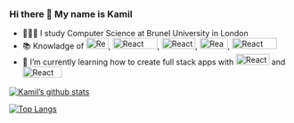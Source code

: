 ### Hi there 👋 My name is Kamil 

- 🙇🏼‍♂️ I study Computer Science at Brunel University in London
- 📚 Knowladge of <img width="40" height="20" alt="React" src="https://img.shields.io/badge/Java-ED8B00?style=for-the-badge&logo=java&logoColor=white">, <img width="80" height="20" alt="React" src="https://img.shields.io/badge/JavaScript-F7DF1E?style=for-the-badge&logo=javascript&logoColor=black">, <img width="60" height="20" alt="React" src="https://img.shields.io/badge/HTML-239120?style=for-the-badge&logo=html5&logoColor=white">, <img width="50" height="20" alt="React" src="https://img.shields.io/badge/CSS-239120?&style=for-the-badge&logo=css3&logoColor=white">, <img width="80" height="20" alt="React" src="https://img.shields.io/badge/Bootstrap-563D7C?style=for-the-badge&logo=bootstrap&logoColor=white">
- 🌱 I’m currently learning how to create full stack apps with <img width="60" height="20" alt="React" src="https://img.shields.io/badge/Node.js-43853D?style=for-the-badge&logo=node.js&logoColor=white"> and <img width="70" height="20" alt="React" src="https://img.shields.io/badge/MongoDB-4EA94B?style=for-the-badge&logo=mongodb&logoColor=white">



[![Kamil’s github stats](https://github-readme-stats.vercel.app/api?username=KamilSynowiec)](https://github.com/KamilSynowiec)

[![Top Langs](https://github-readme-stats.vercel.app/api/top-langs/?username=KamilSynowiec&layout=compact)](https://github.com/KamilSynowiec)
